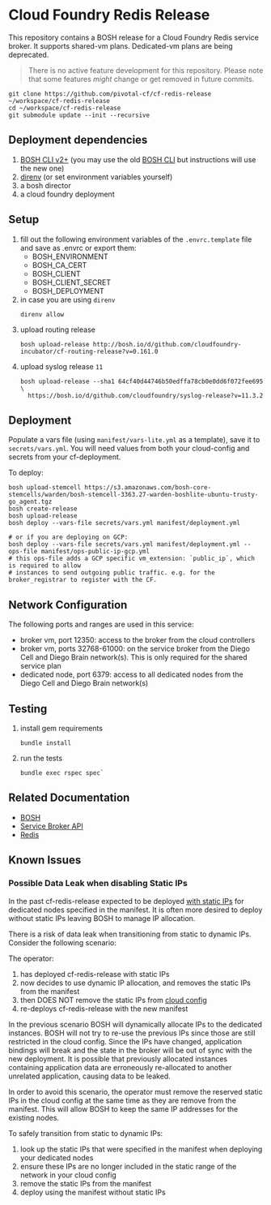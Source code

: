 # Cloud Foundry Redis Release

This repository contains a BOSH release for a Cloud Foundry Redis service
broker. It supports shared-vm plans. Dedicated-vm plans are being deprecated.

> There is no active feature development for this repository. Please note that
some features *might* change or get removed in future commits.

```shell
git clone https://github.com/pivotal-cf/cf-redis-release ~/workspace/cf-redis-release
cd ~/workspace/cf-redis-release
git submodule update --init --recursive
```

## Deployment dependencies

1. [BOSH CLI v2+](https://github.com/cloudfoundry/bosh-cli) (you may use the old [BOSH CLI](https://github.com/cloudfoundry/bosh) but instructions will use the new one)
2. [direnv](https://github.com/direnv/direnv) (or set environment variables yourself)
3. a bosh director
4. a cloud foundry deployment

## Setup
1. fill out the following environment variables of the `.envrc.template` file
and save as .envrc or export them:
   - BOSH_ENVIRONMENT
   - BOSH_CA_CERT
   - BOSH_CLIENT
   - BOSH_CLIENT_SECRET
   - BOSH_DEPLOYMENT
1. in case you are using `direnv`
    ```shell
    direnv allow
    ```
1. upload routing release 
    ```shell
    bosh upload-release http://bosh.io/d/github.com/cloudfoundry-incubator/cf-routing-release?v=0.161.0
    ```
1. upload syslog release `11`
    ```shell
    bosh upload-release --sha1 64cf40d44746b50edffa78cb0e0dd6f072fee695 \
      https://bosh.io/d/github.com/cloudfoundry/syslog-release?v=11.3.2
    ```

## Deployment

Populate a vars file (using `manifest/vars-lite.yml` as a template), save it
to `secrets/vars.yml`. You will need values from both your cloud-config and
secrets from your cf-deployment.

To deploy:

```shell
bosh upload-stemcell https://s3.amazonaws.com/bosh-core-stemcells/warden/bosh-stemcell-3363.27-warden-boshlite-ubuntu-trusty-go_agent.tgz
bosh create-release
bosh upload-release
bosh deploy --vars-file secrets/vars.yml manifest/deployment.yml

# or if you are deploying on GCP:
bosh deploy --vars-file secrets/vars.yml manifest/deployment.yml --ops-file manifest/ops-public-ip-gcp.yml
# this ops-file adds a GCP specific vm_extension: `public_ip`, which is required to allow
# instances to send outgoing public traffic. e.g. for the broker_registrar to register with the CF.
```

## Network Configuration

The following ports and ranges are used in this service:

- broker vm, port 12350: access to the broker from the cloud controllers
- broker vm, ports 32768-61000: on the service broker from the Diego Cell and
Diego Brain network(s). This is only required for the shared service plan
- dedicated node, port 6379: access to all dedicated nodes from the Diego
Cell and Diego Brain network(s)

## Testing

1. install gem requirements 
    ```shell
    bundle install
    ```
2. run the tests
    ```
    bundle exec rspec spec`
    ```

## Related Documentation

 * [BOSH](https://bosh.io/docs)
 * [Service Broker API](http://docs.cloudfoundry.org/services/api.html)
 * [Redis](http://redis.io/documentation)

## Known Issues
### Possible Data Leak when disabling Static IPs
In the past cf-redis-release expected to be deployed [with static
IPs](https://github.com/pivotal-cf/cf-redis-release/blob/23a218a06188ba9dd5694698bfa9fd4b5131b707/manifest/deployment.yml#L54)
for dedicated nodes specified in the manifest. It is often more desired to deploy
without static IPs leaving BOSH to manage IP allocation.

There is a risk of data leak when transitioning from static to dynamic IPs.
Consider the following scenario:

The operator:

1. has deployed cf-redis-release with static IPs
1. now decides to use dynamic IP allocation, and removes the static IPs from
   the manifest
1. then DOES NOT remove the static IPs from [cloud config](https://bosh.io/docs/networks/)
1. re-deploys cf-redis-release with the new manifest

In the previous scenario BOSH will dynamically allocate IPs to the dedicated
instances. BOSH will not try to re-use the previous IPs since those are still
restricted in the cloud config. Since the IPs have changed, application
bindings will break and the state in the broker will be out of sync with the
new deployment. It is possible that previously allocated instances containing
application data are erroneously re-allocated to another unrelated
application, causing data to be leaked.

In order to avoid this scenario, the operator must remove the reserved static
IPs in the cloud config at the same time as they are remove from the
manifest. This will allow BOSH to keep the same IP addresses for the existing
nodes.

To safely transition from static to dynamic IPs:
1. look up the static IPs that were specified in the manifest when deploying
your dedicated nodes
1. ensure these IPs are no longer included in the static range of the network
in your cloud config
1. remove the static IPs from the manifest
1. deploy using the manifest without static IPs
